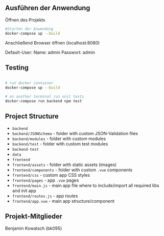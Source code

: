 ## Ausführen der Anwendung
Öffnen des Projekts 
```bash
#Starten der Anwendung
docker-compose up --build
```
Anschließend Browser öffnen (localhost:8080)

Default-User:
Name: admin
Passwort: admin

## Testing

``` bash

# run docker container 
docker-compose up --build

# on another terminal run unit tests
docker-compose run backend npm test

``` 

## Project Structure
* `backend` 
* `backend/JSONSchema` - folder with custom JSON-Validation files 
* `backend/modules` - folder with custom modules 
* `backend/test` - folder with custom test modules
* `backend-test`
* `data`
* `frontend`
* `frontend/assets` - folder with static assets (images)
* `frontend/components` - folder with custom `.vue` components
* `frontend/css` - custom app CSS styles
* `frontend/pages` - app `.vue` pages
* `frontend/main.js` - main app file where to include/import all required libs and init app
* `frontend/routes.js` - app routes
* `frontend/app.vue` - main app structure/component

## Projekt-Mitglieder
Benjamin Kowatsch (bk095)
